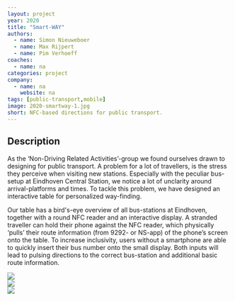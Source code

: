 ```yaml
---
layout: project
year: 2020
title: "Smart-WAY"
authors:
  - name: Simon Nieuweboer
  - name: Max Rijpert
  - name: Pim Verhoeff
coaches:
  - name: na
categories: project
company:
  - name: na
    website: na
tags: [public-transport,mobile]
image: 2020-smartway-1.jpg
short: NFC-based directions for public transport.
---
```


## Description
As the ‘Non-Driving Related Activities’-group we found ourselves drawn to designing for public transport. A problem for a lot of travellers, is the stress they perceive when visiting new stations. Especially with the peculiar bus-setup at Eindhoven Central Station, we notice a lot of unclarity around arrival-platforms and times. To tackle this problem, we have designed an interactive table for personalized way-finding.

Our table has a bird's-eye overview of all bus-stations at Eindhoven, together with a round NFC reader and an interactive display. A stranded traveller can hold their phone against the NFC reader, which physically ‘pulls’ their route information (from 9292- or NS-app) of the phone’s screen onto the table. To increase inclusivity, users without a smartphone are able to quickly insert their bus number onto the small display. Both inputs will lead to pulsing directions to the correct bus-station and additional basic route information.

<div class="project-image">
  <img src="/assets/img/2020-smartway-2.jpg">
</div>
<div class="project-image">
  <img src="/assets/img/2020-smartway-3.jpg">
</div>
<div class="project-image">
  <img src="/assets/img/2020-smartway-4.jpg">
</div>